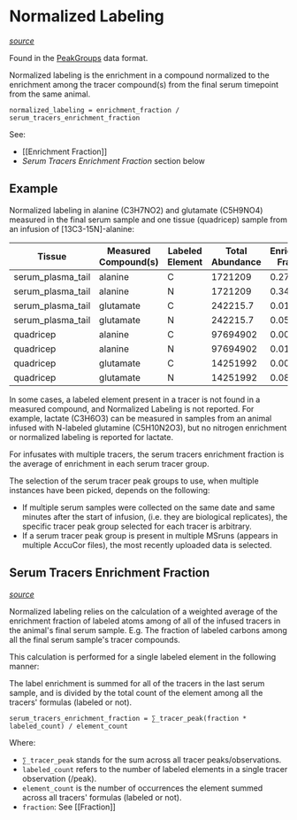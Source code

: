 # Normalized Labeling

[_source_](https://github.com/Princeton-LSI-ResearchComputing/tracebase/blob/241e47de6a06df543ad73c6ceb82d758ce373cbe/DataRepo/models/peak_group_label.py#L170-L202)

Found in the [PeakGroups](../Download/About%20the%20Data/Data%20Types/PeakGroups.md) data format.

Normalized labeling is the enrichment in a compound normalized to the enrichment among the tracer compound(s) from the
final serum timepoint from the same animal.

`normalized_labeling = enrichment_fraction / serum_tracers_enrichment_fraction`

See:

* [[Enrichment Fraction]]
* _Serum Tracers Enrichment Fraction_ section below

## Example

Normalized labeling in alanine (C3H7NO2) and glutamate (C5H9NO4) measured in the final serum sample and one tissue
(quadricep) sample from an infusion of \[13C3-15N]-alanine:

Tissue | Measured<br>Compound(s) | Labeled<br>Element | Total<br>Abundance | Enrichment<br>Fraction | Enrichment<br>Abundance | Normalized<br>Labeling
-- | -- | -- | -- | -- | -- | --
serum_plasma_tail | alanine | C | 1721209 | 0.275916 | 474909.5 | 1
serum_plasma_tail | alanine | N | 1721209 | 0.344919 | 593677.6 | 1
serum_plasma_tail | glutamate | C | 242215.7 | 0.018 | 4359.787 | 0.065236
serum_plasma_tail | glutamate | N | 242215.7 | 0.053935 | 13063.83 | 0.156369
quadricep | alanine | C | 97694902 | 0.006183 | 604078.4 | 0.02241
quadricep | alanine | N | 97694902 | 0.019993 | 1953218 | 0.057964
quadricep | glutamate | C | 14251992 | 0.007268 | 103580.9 | 0.026341
quadricep | glutamate | N | 14251992 | 0.087257 | 1243586 | 0.252978

In some cases, a labeled element present in a tracer is not found in a measured compound, and Normalized Labeling is not
reported.  For example, lactate (C3H6O3) can be measured in samples from an animal infused with N-labeled glutamine
(C5H10N2O3), but no nitrogen enrichment or normalized labeling is reported for lactate.

For infusates with multiple tracers, the serum tracers enrichment fraction is the average of enrichment in each serum
tracer group.

The selection of the serum tracer peak groups to use, when multiple instances have been picked, depends on the
following:

* If multiple serum samples were collected on the same date and same minutes after the start of infusion, (i.e. they are
  biological replicates), the specific tracer peak group selected for each tracer is arbitrary.
* If a serum tracer peak group is present in multiple MSruns (appears in multiple AccuCor files), the most recently
  uploaded data is selected.

## <a name="serum_tracers_enrichment_fraction"></a>Serum Tracers Enrichment Fraction

[_source_](https://github.com/Princeton-LSI-ResearchComputing/tracebase/blob/241e47de6a06df543ad73c6ceb82d758ce373cbe/DataRepo/models/animal_label.py#L89-L171)

Normalized labeling relies on the calculation of a weighted average of the enrichment fraction of labeled atoms among of
all of the infused tracers in the animal's final serum sample.  E.g. The fraction of labeled carbons among all the final
serum sample's tracer compounds.

This calculation is performed for a single labeled element in the following manner:

The label enrichment is summed for all of the tracers in the last serum sample, and is divided by the total count of the
element among all the tracers' formulas (labeled or not).

`serum_tracers_enrichment_fraction = ∑_tracer_peak(fraction * labeled_count) / element_count`

Where:

* `∑_tracer_peak` stands for the sum across all tracer peaks/observations.
* `labeled_count` refers to the number of labeled elements in a single tracer observation (/peak).
* `element_count` is the number of occurrences the element summed across all tracers' formulas (labeled or not).
* `fraction`: See [[Fraction]]
